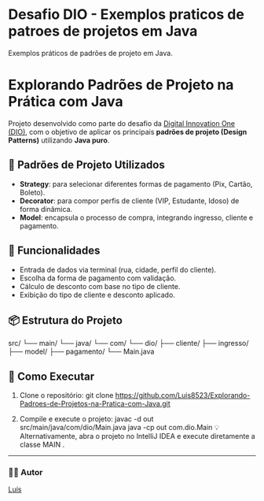 # Desafio DIO - Exemplos praticos de patroes de projetos em Java
Exemplos práticos de padrões de projeto em Java.
# Explorando Padrões de Projeto na Prática com Java

Projeto desenvolvido como parte do desafio da [Digital Innovation One (DIO)](https://www.dio.me), com o objetivo de aplicar os principais **padrões de projeto (Design Patterns)** utilizando **Java puro**.

## 🧠 Padrões de Projeto Utilizados

- **Strategy**: para selecionar diferentes formas de pagamento (Pix, Cartão, Boleto).
- **Decorator**: para compor perfis de cliente (VIP, Estudante, Idoso) de forma dinâmica.
- **Model**: encapsula o processo de compra, integrando ingresso, cliente e pagamento.

## 📌 Funcionalidades

- Entrada de dados via terminal (rua, cidade, perfil do cliente).
- Escolha da forma de pagamento com validação.
- Cálculo de desconto com base no tipo de cliente.
- Exibição do tipo de cliente e desconto aplicado.

## 📦 Estrutura do Projeto
src/ └── main/ └── java/ └── com/ └── dio/ ├── cliente/ ├── ingresso/ ├── model/ ├── pagamento/ └── Main.java


## 🚀 Como Executar

1. Clone o repositório:
   git clone https://github.com/Luis8523/Explorando-Padroes-de-Projetos-na-Pratica-com-Java.git

2. 	Compile e execute o projeto:
javac -d out src/main/java/com/dio/Main.java
java -cp out com.dio.Main
💡 Alternativamente, abra o projeto no IntelliJ IDEA e execute diretamente a classe MAIN .

---

### 👨‍💻 Autor

 [Luís](https://github.com/Luis8532)
